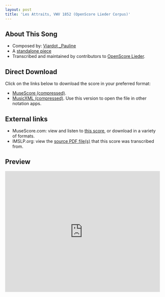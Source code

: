 ```yaml
---
layout: post
title: 'Les Attraits, VWV 1852 (OpenScore Lieder Corpus)'
---
```


## About This Song

- Composed by: [Viardot,_Pauline](https://fourscoreandmore.org/openscore/lieder/Viardot,_Pauline)
- A [standalone piece](https://fourscoreandmore.org/openscore/lieder/Viardot,_Pauline/_)
- Transcribed and maintained by contributors to [OpenScore Lieder].

[OpenScore Lieder]: https://musescore.com/openscore-lieder-corpus

## Direct Download

Click on the links below to download the score in your preferred format:
- [MuseScore (compressed)](https://github.com/openscore/lieder/blob/main/scores/Viardot,_Pauline/_/Les_Attraits,_VWV_1852/lc6581364.mscz?raw=true).
- [MusicXML (compressed)](https://github.com/openscore/lieder/blob/main/scores/Viardot,_Pauline/_/Les_Attraits,_VWV_1852/lc6581364.mxl?raw=true). Use this version to open the file in other notation apps.

## External links

- MuseScore.com: view and listen to [this score][MuseScore], or download in a variety of formats.
- IMSLP.org: view the [source PDF file(s)][IMSLP] that this score was transcribed from.

[MuseScore]: https://musescore.com/score/6581364
[IMSLP]: https://imslp.org/wiki/Special:ReverseLookup/581582

## Preview

<iframe width="100%" height="394" src="https://musescore.com/openscore-lieder-corpus/scores/6581364/embed" frameborder="0" allowfullscreen allow="autoplay; fullscreen"></iframe>
